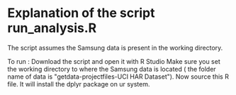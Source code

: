 Explanation of the script run_analysis.R
=========================================

The script assumes the Samsung data is present in the working directory.

To run :
Download the script and open it with R Studio
Make sure you set the working directory to where the Samsung data is located ( the folder name of data is "getdata-projectfiles-UCI HAR Dataset").
Now source this R file. It will install the dplyr package on ur system.

